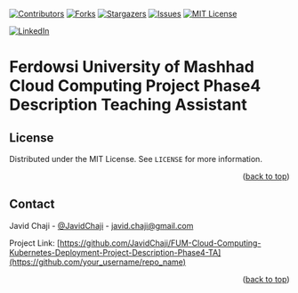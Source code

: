 <a name="readme-top"></a>


[![Contributors][contributors-shield]][contributors-url]
[![Forks][forks-shield]][forks-url]
[![Stargazers][stars-shield]][stars-url]
[![Issues][issues-shield]][issues-url]
[![MIT License][license-shield]][license-url]



[![LinkedIn][linkedin-shield]][javid-linkedin-url]


# Ferdowsi University of Mashhad Cloud Computing Project Phase4 Description Teaching Assistant

<!-- LICENSE -->
## License

Distributed under the MIT License. See `LICENSE` for more information.

<p align="right">(<a href="#readme-top">back to top</a>)</p>

<!-- CONTACT -->
## Contact

Javid Chaji - [@JavidChaji](https://twitter.com/JavidChaji) - javid.chaji@gmail.com

Project Link: [https://github.com/JavidChaji/FUM-Cloud-Computing-Kubernetes-Deployment-Project-Description-Phase4-TA](https://github.com/your_username/repo_name)

<p align="right">(<a href="#readme-top">back to top</a>)</p>


<!-- MARKDOWN LINKS & IMAGES -->
<!-- https://www.markdownguide.org/basic-syntax/#reference-style-links -->
<!-- https://ileriayo.github.io/markdown-badges/ -->

<!-- Contributors -->
[contributors-shield]: https://img.shields.io/github/contributors/javidchaji/FUM-Cloud-Computing-Kubernetes-Deployment-Project-Description-Phase4-TA.svg?style=for-the-badge

[contributors-url]: https://github.com/javidchaji/FUM-Cloud-Computing-Kubernetes-Deployment-Project-Description-Phase4-TA/graphs/contributors

<!-- Forks -->
[forks-shield]: https://img.shields.io/github/forks/javidchaji/FUM-Cloud-Computing-Kubernetes-Deployment-Project-Description-Phase4-TA.svg?style=for-the-badge

[forks-url]: https://github.com/javidchaji/FUM-Cloud-Computing-Kubernetes-Deployment-Project-Description-Phase4-TA/network/members


<!-- Stars -->
[stars-shield]: https://img.shields.io/github/stars/javidchaji/FUM-Cloud-Computing-Kubernetes-Deployment-Project-Description-Phase4-TA.svg?style=for-the-badge

[stars-url]: https://github.com/javidchaji/FUM-Cloud-Computing-Kubernetes-Deployment-Project-Description-Phase4-TA/stargazers


<!-- Issues -->
[issues-shield]: https://img.shields.io/github/issues/javidchaji/FUM-Cloud-Computing-Kubernetes-Deployment-Project-Description-Phase4-TA.svg?style=for-the-badge

[issues-url]: https://github.com/javidchaji/FUM-Cloud-Computing-Kubernetes-Deployment-Project-Description-Phase4-TA/issues


<!-- License -->
[license-shield]: https://img.shields.io/github/license/javidchaji/FUM-Cloud-Computing-Kubernetes-Deployment-Project-Description-Phase4-TA.svg?style=for-the-badge

[license-url]: https://github.com/javidchaji/FUM-Cloud-Computing-Kubernetes-Deployment-Project-Description-Phase4-TA/blob/master/LICENSE


<!-- Linkedin -->
[linkedin-shield]: https://img.shields.io/badge/linkedin-%230077B5.svg?style=for-the-badge&logo=linkedin&logoColor=white

[javid-linkedin-url]: https://linkedin.com/in/javidchaji
